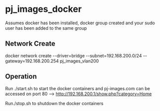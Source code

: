 # pj_images_docker

Assumes docker has been installed, docker group created and your sudo user has been added to the same group

## Network Create

docker network create --driver=bridge --subnet=192.168.200.0/24 --gateway=192.168.200.254 pj_images_vlan200

## Operation

Run ./start.sh to start the docker containers and pj-images.com can be accessed on port 80 --> http://192.168.200.1/show.php?category=Home

Run./stop.sh to shutdown the docker containers


